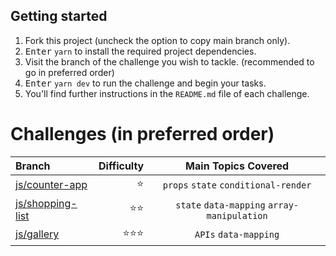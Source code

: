 ## Getting started

1. Fork this project (uncheck the option to copy main branch only).
2. <kbd>Enter</kbd> `yarn` to install the required project dependencies.
3. Visit the branch of the challenge you wish to tackle. (recommended to go in preferred order)
4. <kbd>Enter</kbd> `yarn dev` to run the challenge and begin your tasks.
5. You'll find further instructions in the `README.md` file of each challenge.

# Challenges (in preferred order)

| Branch               |                  Difficulty |                      Main Topics Covered                      |
| :------------------- | --------------------------: | :-----------------------------------------------------------: |
| [js/counter-app](https://github.com/OttrTechnology/react-assessment/tree/js/counter-app)       |                      :star: |             `props` `state` `conditional-render`              |
| [js/shopping-list](https://github.com/OttrTechnology/react-assessment/tree/js/shopping-list)       |                      :star::star: |             `state` `data-mapping` `array-manipulation`              |
| [js/gallery](https://github.com/OttrTechnology/react-assessment/tree/js/gallery)       |                      :star::star::star: |             `APIs` `data-mapping`              |
